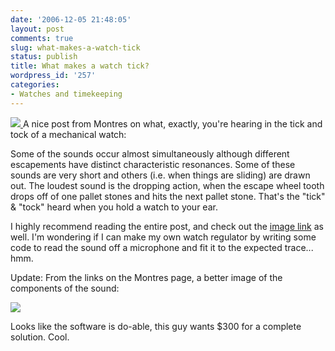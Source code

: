 ```yaml
---
date: '2006-12-05 21:48:05'
layout: post
comments: true
slug: what-makes-a-watch-tick
status: publish
title: What makes a watch tick?
wordpress_id: '257'
categories:
- Watches and timekeeping
---
```


[
![](http://www.phfactor.net/wp-pics/beat_noise_2.jpg)
](http://montresuisses.blogspot.com/2006/04/swiss-lever-escapements-generate-five.html)
A nice post from Montres on what, exactly, you're hearing in the tick and tock of a mechanical watch:



> 
Some of the sounds occur almost simultaneously although different escapements have distinct characteristic resonances.  Some of these sounds are very short and others (i.e. when things are sliding) are drawn out. The loudest sound is the dropping action, when the escape wheel tooth drops off of one pallet stones and hits the next pallet stone. That's the "tick" & "tock" heard when you hold a watch to your ear.




I highly recommend reading the entire post, and check out the [image link](http://photos1.blogger.com/x/blogger2/6941/1919/1600/289401/beat_noise_2.jpg) as well. I'm wondering if I can make my own watch regulator by writing some code to read the sound off a microphone and fit it to the expected trace... hmm.

Update: From the links on the Montres page, a better image of the components of the sound:


[
![](http://www.phfactor.net/wp-pics/TickScope2.jpg)](http://www.bmumford.com/mset/symposium/page11.html)


Looks like the software is do-able, this guy wants $300 for a complete solution. Cool.
